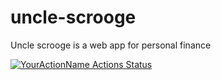 # uncle-scrooge
Uncle scrooge is a web app for personal finance

[![YourActionName Actions Status](https://github.com/dplucenio/uncle-scrooge/workflows/test/badge.svg)](https://github.com/dplucenio/uncle-scrooge/actions)
